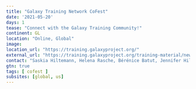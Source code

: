 ```yaml
---
title: "Galaxy Training Network CoFest"
date: '2021-05-20'
days: 1
tease: "Connect with the Galaxy Training Community!"
continent: GL
location: "Online, Global"
image:
location_url: "https://training.galaxyproject.org/"
external_url: "https://training.galaxyproject.org/training-material/news/2021/03/18/gtn_cofest_may.html"
contact: "Saskia Hiltemann, Helena Rasche, Bérénice Batut, Jennifer Hillman-Jackson, Delphine Lariviere, Anna Syme, Maria Doyle"
gtn: true
tags: [ cofest ]
subsites: [global, us]
---
```

